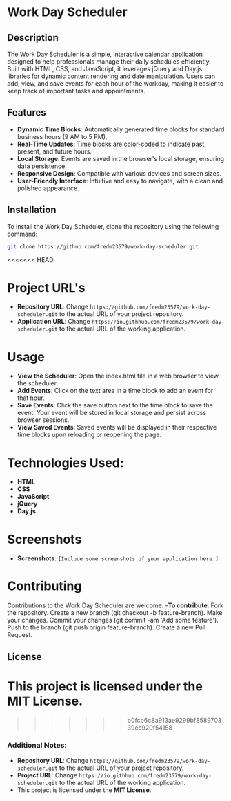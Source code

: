 # Work Day Scheduler

## Description

The Work Day Scheduler is a simple, interactive calendar application designed to help professionals manage their daily schedules efficiently. Built with HTML, CSS, and JavaScript, it leverages jQuery and Day.js libraries for dynamic content rendering and date manipulation. Users can add, view, and save events for each hour of the workday, making it easier to keep track of important tasks and appointments.

## Features

- **Dynamic Time Blocks**: Automatically generated time blocks for standard business hours (9 AM to 5 PM).
- **Real-Time Updates**: Time blocks are color-coded to indicate past, present, and future hours.
- **Local Storage**: Events are saved in the browser's local storage, ensuring data persistence.
- **Responsive Design**: Compatible with various devices and screen sizes.
- **User-Friendly Interface**: Intuitive and easy to navigate, with a clean and polished appearance.

## Installation

To install the Work Day Scheduler, clone the repository using the following command:

```bash
git clone https://github.com/fredm23579/work-day-scheduler.git
```
<<<<<<< HEAD

# Project URL's
- **Repository URL**: Change `https://github.com/fredm23579/work-day-scheduler.git` to the actual URL of your project repository.
- **Application URL**: Change `https://io.githhub.com/fredm23579/work-day-scheduler.git` to the actual URL of the working application.

# Usage
- **View the Scheduler**: Open the index.html file in a web browser to view the scheduler.
- **Add Events**: Click on the text area in a time block to add an event for that hour.
- **Save Events**: Click the save button next to the time block to save the event. Your event will be stored in local storage and persist across browser sessions.
- **View Saved Events**: Saved events will be displayed in their respective time blocks upon reloading or reopening the page.

# Technologies Used:
- **HTML**
- **CSS**
- **JavaScript**
- **jQuery**
- **Day.js**

# Screenshots

- **Screenshots**: `[Include some screenshots of your application here.]`

# Contributing
Contributions to the Work Day Scheduler are welcome. 
-**To contribute**:
Fork the repository.
Create a new branch (git checkout -b feature-branch).
Make your changes.
Commit your changes (git commit -am 'Add some feature').
Push to the branch (git push origin feature-branch).
Create a new Pull Request.

## License
This project is licensed under the **MIT License**.
=======
>>>>>>> b0fcb6c8a913ae9299bf858970339ec920f54158

### Additional Notes:

- **Repository URL**: Change `https://github.com/fredm23579/work-day-scheduler.git` to the actual URL of your project repository.
- **Project URL**: Change `https://io.githhub.com/fredm23579/work-day-scheduler.git` to the actual URL of the working application.
- This project is licensed under the **MIT License**.